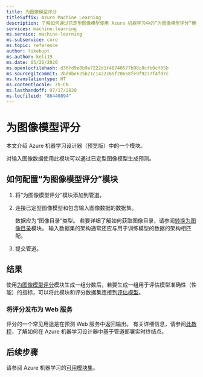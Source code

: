 ```yaml
---
title: 为图像模型评分
titleSuffix: Azure Machine Learning
description: 了解如何通过已定型图像模型使用 Azure 机器学习中的“为图像模型评分”模块生成预测。
services: machine-learning
ms.service: machine-learning
ms.subservice: core
ms.topic: reference
author: likebupt
ms.author: keli19
ms.date: 05/26/2020
ms.openlocfilehash: d36fd9e8b9e7222d1f48740577b98c8cfb0cf85b
ms.sourcegitcommit: 2bd0be625b21c1422c65f20658fe9f9277f4fd7c
ms.translationtype: HT
ms.contentlocale: zh-CN
ms.lasthandoff: 07/17/2020
ms.locfileid: "86440894"
---
```

# <a name="score-image-model"></a>为图像模型评分

本文介绍 Azure 机器学习设计器（预览版）中的一个模块。

对输入图像数据使用此模块可以通过已定型图像模型生成预测。

## <a name="how-to-configure-score-image-model"></a>如何配置“为图像模型评分”模块

1. 将“为图像模型评分”模块添加到管道。

2. 连接已定型图像模型和包含输入图像数据的数据集。 

    数据应为“图像目录”类型。 若要详细了解如何获取图像目录，请参阅[转换为图像目录](convert-to-image-directory.md)模块。 输入数据集的架构通常还应与用于训练模型的数据的架构相匹配。

3. 提交管道。

## <a name="results"></a>结果

使用[为图像模型评分](score-image-model.md)模块生成一组分数后，若要生成一组用于评估模型准确性（性能）的指标，可以将此模块和评分数据集连接到[评估模型](evaluate-model.md)。 

### <a name="publish-scores-as-a-web-service"></a>将评分发布为 Web 服务

评分的一个常见用途是在预测 Web 服务中返回输出。 有关详细信息，请参阅[此教程](https://docs.microsoft.com/azure/machine-learning/tutorial-designer-automobile-price-deploy)，了解如何在 Azure 机器学习设计器中基于管道部署实时终结点。

## <a name="next-steps"></a>后续步骤

请参阅 Azure 机器学习的[可用模块集](module-reference.md)。 
